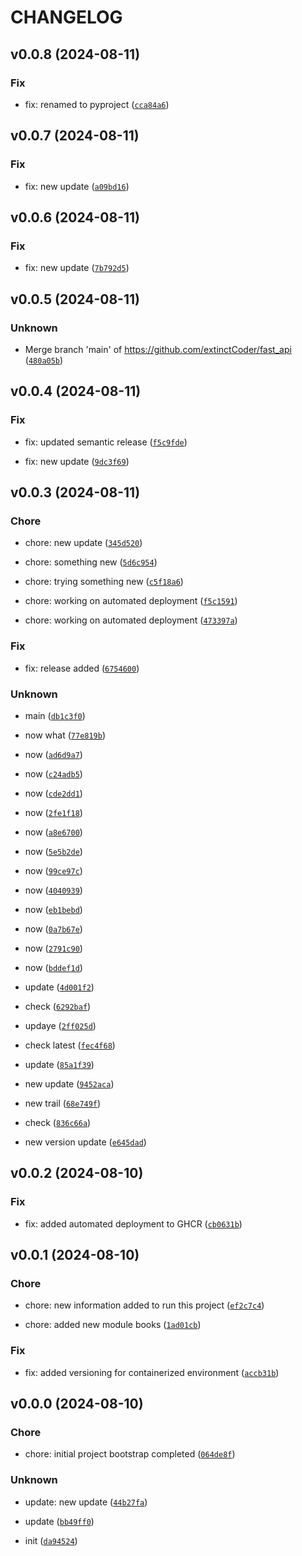 # CHANGELOG

## v0.0.8 (2024-08-11)

### Fix

* fix: renamed to pyproject ([`cca84a6`](https://github.com/extinctCoder/fast_api/commit/cca84a61ffc15ead237cbd127afa637b7677c9e8))

## v0.0.7 (2024-08-11)

### Fix

* fix: new update ([`a09bd16`](https://github.com/extinctCoder/fast_api/commit/a09bd1650238aa8225fa720e2b44eca3acebd6eb))

## v0.0.6 (2024-08-11)

### Fix

* fix: new update ([`7b792d5`](https://github.com/extinctCoder/fast_api/commit/7b792d55a119ae9e398a71830050fde46a1884c6))

## v0.0.5 (2024-08-11)

### Unknown

* Merge branch &#39;main&#39; of https://github.com/extinctCoder/fast_api ([`480a05b`](https://github.com/extinctCoder/fast_api/commit/480a05bc13f003e90971bd62b26837de04206d0f))

## v0.0.4 (2024-08-11)

### Fix

* fix: updated semantic release ([`f5c9fde`](https://github.com/extinctCoder/fast_api/commit/f5c9fdeca2f13d8a199f971ba8140cfcf7fa4e50))

* fix: new update ([`9dc3f69`](https://github.com/extinctCoder/fast_api/commit/9dc3f69d4440992c085f68345a0ae961c9fd0ff2))

## v0.0.3 (2024-08-11)

### Chore

* chore: new update ([`345d520`](https://github.com/extinctCoder/fast_api/commit/345d520655ca824483b9c1e15ffa58690591f1dd))

* chore: something new ([`5d6c954`](https://github.com/extinctCoder/fast_api/commit/5d6c954ff188ad379aebc47086a9797f847e5dd4))

* chore: trying something new ([`c5f18a6`](https://github.com/extinctCoder/fast_api/commit/c5f18a6bea05c539da9530340432964fde5ae6a6))

* chore: working on automated deployment ([`f5c1591`](https://github.com/extinctCoder/fast_api/commit/f5c159189a04f72bb1e954db599e5d64fcb5db41))

* chore: working on automated deployment ([`473397a`](https://github.com/extinctCoder/fast_api/commit/473397ac54696dbfabba9fec46b8670541809ef5))

### Fix

* fix: release added ([`6754600`](https://github.com/extinctCoder/fast_api/commit/67546004d0c7a369dd5b4ee2f66416fe2104f590))

### Unknown

* main ([`db1c3f0`](https://github.com/extinctCoder/fast_api/commit/db1c3f0302ca349ee5125875232d6c00dd37cb33))

* now what ([`77e819b`](https://github.com/extinctCoder/fast_api/commit/77e819b2a5a58baea6118a74a949b2911d14cca8))

* now ([`ad6d9a7`](https://github.com/extinctCoder/fast_api/commit/ad6d9a7767de2dd9d84e56cc0143ca67bea8b7a3))

* now ([`c24adb5`](https://github.com/extinctCoder/fast_api/commit/c24adb5def68d60bd1bfd282ff69108f4541128c))

* now ([`cde2dd1`](https://github.com/extinctCoder/fast_api/commit/cde2dd161e5791c2a0577b04fa8d675bb4582d16))

* now ([`2fe1f18`](https://github.com/extinctCoder/fast_api/commit/2fe1f1846761ed016bc378d091ce09aa6dde6f70))

* now ([`a8e6700`](https://github.com/extinctCoder/fast_api/commit/a8e67006c2d886d7edef382250ce22f750d714e4))

* now ([`5e5b2de`](https://github.com/extinctCoder/fast_api/commit/5e5b2de321731b71a9dd1f004adb88d8e1972b62))

* now ([`99ce97c`](https://github.com/extinctCoder/fast_api/commit/99ce97cc30fc7e42cb3244ddb8bc09a8a25f2082))

* now ([`4040939`](https://github.com/extinctCoder/fast_api/commit/4040939be054fcc2d873379bbbb7b05302930a01))

* now ([`eb1bebd`](https://github.com/extinctCoder/fast_api/commit/eb1bebd656a46a72ebb61910df91265e6125a3f0))

* now ([`0a7b67e`](https://github.com/extinctCoder/fast_api/commit/0a7b67e6c56425a9af3415be25dbeea6861a1f13))

* now ([`2791c90`](https://github.com/extinctCoder/fast_api/commit/2791c904d0266f2f26915bad57e0936e9586fec2))

* now ([`bddef1d`](https://github.com/extinctCoder/fast_api/commit/bddef1d8c92e449814610b4ae7d6b845d3501ee1))

* update ([`4d001f2`](https://github.com/extinctCoder/fast_api/commit/4d001f2562fc18f26ce994d6db9e33e31ee1990f))

* check ([`6292baf`](https://github.com/extinctCoder/fast_api/commit/6292baf580d2d5639cfd8bd2adaaec101fc4347b))

* updaye ([`2ff025d`](https://github.com/extinctCoder/fast_api/commit/2ff025d937607e40396fae3ceb6eda1c8885d6ac))

* check latest ([`fec4f68`](https://github.com/extinctCoder/fast_api/commit/fec4f683692befd94a7789b2914a09de18e53c28))

* update ([`85a1f39`](https://github.com/extinctCoder/fast_api/commit/85a1f39d69447e88fcb81b2cf7b6a6de919f82a5))

* new update ([`9452aca`](https://github.com/extinctCoder/fast_api/commit/9452acada95095f77a8d92788cc2af8789df7cc1))

* new trail ([`68e749f`](https://github.com/extinctCoder/fast_api/commit/68e749f107f37eb6f2a51971409dc65203888e7a))

* check ([`836c66a`](https://github.com/extinctCoder/fast_api/commit/836c66a2e32aa1b500b64e85ad858eb58df50724))

* new version update ([`e645dad`](https://github.com/extinctCoder/fast_api/commit/e645dadf2aaeea4053bf6bd5fffffa2309f9cd75))

## v0.0.2 (2024-08-10)

### Fix

* fix: added automated deployment to GHCR ([`cb0631b`](https://github.com/extinctCoder/fast_api/commit/cb0631b8f92949e688287fdb51234e2050ce699c))

## v0.0.1 (2024-08-10)

### Chore

* chore: new information added to run this project ([`ef2c7c4`](https://github.com/extinctCoder/fast_api/commit/ef2c7c418a6a35e59d78eccdac34c293e95e73a9))

* chore: added new module books ([`1ad01cb`](https://github.com/extinctCoder/fast_api/commit/1ad01cbb355abfc68e6cf0dc3fabdc7542a6cbe0))

### Fix

* fix: added versioning for containerized  environment ([`accb31b`](https://github.com/extinctCoder/fast_api/commit/accb31be0fbbaebf75f8f3786116529029755af9))

## v0.0.0 (2024-08-10)

### Chore

* chore: initial project bootstrap completed ([`064de8f`](https://github.com/extinctCoder/fast_api/commit/064de8f75a676fcb8727e4218caff1b1f3b22d37))

### Unknown

* update: new update ([`44b27fa`](https://github.com/extinctCoder/fast_api/commit/44b27fa4f089afd763191a18f29fed2e3e534743))

* update ([`bb49ff0`](https://github.com/extinctCoder/fast_api/commit/bb49ff0694a42edd9b6c344ca348f7720cf4582b))

* init ([`da94524`](https://github.com/extinctCoder/fast_api/commit/da945243382f1e4aadc2aead8270229b54d202f1))
